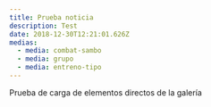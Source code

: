 ```yaml
---
title: Prueba noticia
description: Test
date: 2018-12-30T12:21:01.626Z
medias:
  - media: combat-sambo
  - media: grupo
  - media: entreno-tipo
---
```

Prueba de carga de elementos directos de la galería
